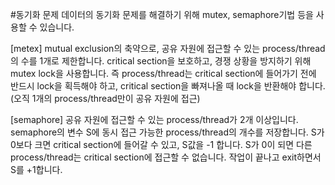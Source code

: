 #동기화 문제
데이터의 동기화 문제를 해결하기 위해 mutex, semaphore기법 등을 사용할 수 있습니다.

[metex]
mutual exclusion의 축약으로, 공유 자원에 접근할 수 있는 process/thread의 수를 1개로 제한합니다.
critical section을 보호하고, 경쟁 상황을 방지하기 위해 mutex lock을 사용합니다.
즉 process/thread는 critical section에 들어가기 전에 반드시 lock을 획득해야 하고, 
critical section을 빠져나올 때 lock을 반환해야 합니다. (오직 1개의 process/thread만이 공유 자원에 접근)

[semaphore]
공유 자원에 접근할 수 있는 process/thread가 2개 이상입니다.
semaphore의 변수 S에 동시 접근 가능한 process/thread의 개수를 저장합니다.
S가 0보다 크면 critical section에 들어갈 수 있고, S값을 -1 합니다.
S가 0이 되면 다른 process/thread는 critical section에 접근할 수 없습니다.
작업이 끝나고 exit하면서 S를 +1합니다.
